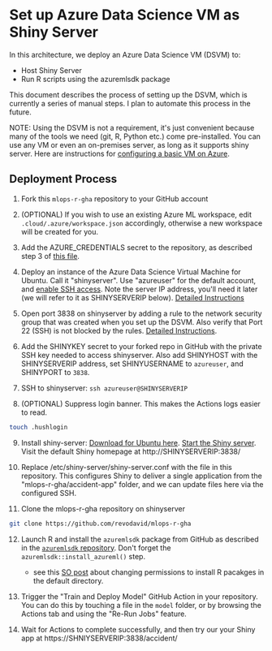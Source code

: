 # Set up Azure Data Science VM as Shiny Server

In this architecture, we deploy an Azure Data Science VM (DSVM) to:

* Host Shiny Server
* Run R scripts using the azuremlsdk package

This document describes the process of setting up the DSVM, which is currently a series of manual steps.
I plan to automate this process in the future.

NOTE: Using the DSVM is not a requirement, it's just convenient because many of the tools we need (git, R, Python etc.) come pre-installed. You can use any VM or even an on-premises server, as long as it supports shiny server. Here are instructions for [configuring a basic VM on Azure](https://canovasjm.netlify.app/2020/01/08/deploy-you-own-shiny-server-on-azure/).

## Deployment Process

1. Fork this `mlops-r-gha` repository to your GitHub account

1. (OPTIONAL) If you wish to use an existing Azure ML workspace, edit `.cloud/.azure/workspace.json` accordingly, otherwise a new workspace will be created for you.

1. Add the AZURE_CREDENTIALS secret to the repository, as described step 3 of [this file](https://github.com/machine-learning-apps/ml-template-azure/blob/master/README.md).

1. Deploy an instance of the Azure Data Science Virtual Machine for Ubuntu. Call it "shinyserver". Use "azureuser" for the default account, and [enable SSH access](https://docs.microsoft.com/en-us/azure/virtual-machines/linux/mac-create-ssh-keys?WT.mc_id=aiml-2093-davidsmi). Note the server IP address, you'll need it later (we will refer to it as SHINYSERVERIP below). [Detailed Instructions](https://docs.microsoft.com/en-us/azure/machine-learning/data-science-virtual-machine/dsvm-ubuntu-intro?WT.mc_id=aiml-2093-davidsmi)

1. Open port 3838 on shinyserver by adding a rule to the network security group that was created when you set up the DSVM. Also verify that Port 22 (SSH) is not blocked by the rules. [Detailed Instructions](https://docs.microsoft.com/azure/virtual-network/manage-network-security-group?WT.mc_id=aiml-2093-davidsmi). 

1. Add the SHINYKEY secret to your forked repo in GitHub with the private SSH key needed to access shinyserver. Also add SHINYHOST with the SHINYSERVERIP address, set SHINYUSERNAME to `azureuser`, and SHINYPORT to `3838`.

1. SSH to shinyserver: `ssh azureuser@SHINYSERVERIP`

1. (OPTIONAL) Suppress login banner. This makes the Actions logs easier to read.  
```bash
touch .hushlogin
```

9. Install shiny-server: [Download for Ubuntu here](https://rstudio.com/products/shiny/download-server/ubuntu/). [Start the Shiny server](https://docs.rstudio.com/shiny-server/#stopping-and-starting). Visit the default Shiny homepage at http://SHINYSERVERIP:3838/

1. Replace /etc/shiny-server/shiny-server.conf with the file in this repository. This configures Shiny to deliver a single application from the "mlops-r-gha/accident-app" folder, and we can update files here via the configured SSH.

1. Clone the mlops-r-gha repository on shinyserver
```bash
git clone https://github.com/revodavid/mlops-r-gha
```

12. Launch R and install the `azuremlsdk` package from GitHub as described in the [`azuremlsdk` repository](https://github.com/Azure/azureml-sdk-for-r). Don't forget the `azuremlsdk::install_azureml()` step.
    - see this [SO post](https://stackoverflow.com/questions/32540919/library-is-not-writable/36696488#comment95292973_36696488) about changing permissions to install R pacakges in the default directory. 

13. Trigger the "Train and Deploy Model" GitHub Action in your repository. You can do this by touching a file in the `model` folder, or by browsing the Actions tab and using the "Re-Run Jobs" feature.

14. Wait for Actions to complete successfully, and then try our your Shiny app at https://SHNIYSERVERIP:3838/accident/














